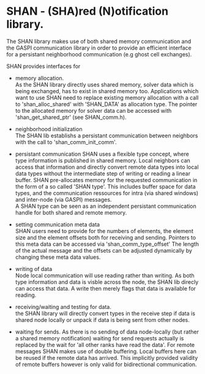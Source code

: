 # SHAN - (SHA)red (N)otification library.
The SHAN library makes use of both shared memory communication and the
GASPI communication library in order to provide an efficient interface
for a persistant neighborhood communication (e.g ghost cell exchanges).  

SHAN provides interfaces for

- memory allocation.  
  As the SHAN library directly uses shared memory, solver data which
  is being exchanged, has to exist in shared memory too.
  Applications which want to use SHAN need to replace existing memory allocation with
  a call to 'shan_alloc_shared' with 'SHAN_DATA' as allocation type.
  The pointer to the allocated memory for solver data can be accessed with
  'shan_get_shared_ptr' (see SHAN_comm.h).  
  
- neighborhood initialization  
  The SHAN lib establishs a persistant communication
  between neighbors with the call to 'shan_comm_init_comm'. 

- persistant communication
  SHAN uses a flexible type concept, where type information is published
  in shared memory. Local neighbors can access that information
  and directly convert remote data types into local data types without the intermediate
  step of writing or reading a linear buffer. 
  SHAN pre-allocates memory for the requested communication in the form of a so called 'SHAN type'.
  This includes buffer space for data types, and the communication ressources for 
  intra (via shared windows) and inter-node (via GASPI) messages.    
  A SHAN type can be seen as an independent persistant communication handle
  for both shared and remote memory. 
  
- setting communication meta data  
  SHAN users need to provide  for the numbers of elements, the element size
  and the element offsets both for receiving and sending. 
  Pointers to this meta data can be accessed via 'shan_comm_type_offset'
  The length of the actual message and the offsets can be 
  adjusted dynamically by changing these meta data values.

- writing of data  
  Node local communication will use reading rather than writing.
  As both type information and data is visble across the node,
  the SHAN lib direcly can access that data. A write then merely flags
  that data is available for reading.

- receiving/waiting and testing for data.  
  the SHAN library will directly convert types in the receive step
  if data is shared node locally or unpack if data is
  being sent from other nodes.

- waiting for sends.
  As there is no sending of data node-locally (but rather a shared memory notification)
  waiting for send requests actually is replaced by the wait for 'all other ranks have
  read the data'. For remote messages SHAN makes use of double buffering.
  Local buffers here can be reused if the remote data has arrived.
  This implicitly provided validity of remote buffers however is only valid for bidirectional communication.

  